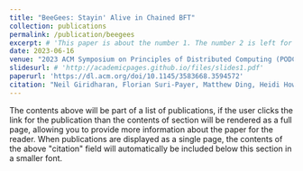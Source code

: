 ```yaml
---
title: "BeeGees: Stayin' Alive in Chained BFT"
collection: publications
permalink: /publication/beegees
excerpt: # 'This paper is about the number 1. The number 2 is left for future work.'
date: 2023-06-16
venue: "2023 ACM Symposium on Principles of Distributed Computing (PODC '23)"
slidesurl: # 'http://academicpages.github.io/files/slides1.pdf'
paperurl: 'https://dl.acm.org/doi/10.1145/3583668.3594572'
citation: "Neil Giridharan, Florian Suri-Payer, Matthew Ding, Heidi Howard, Ittai Abraham, and Natacha Crooks. 2023. BeeGees: Stayin' Alive in Chained BFT. In Proceedings of the 2023 ACM Symposium on Principles of Distributed Computing (PODC '23). Association for Computing Machinery, New York, NY, USA, 233–243. https://doi.org/10.1145/3583668.3594572"
---
```


The contents above will be part of a list of publications, if the user clicks the link for the publication than the contents of section will be rendered as a full page, allowing you to provide more information about the paper for the reader. When publications are displayed as a single page, the contents of the above "citation" field will automatically be included below this section in a smaller font.